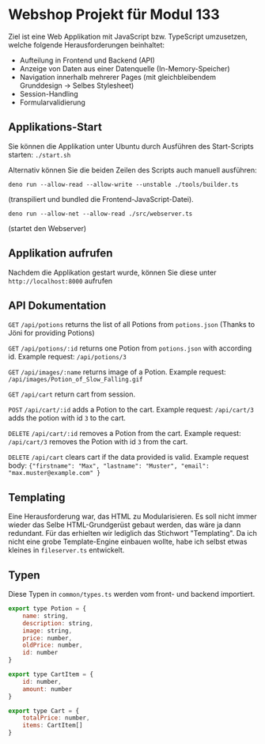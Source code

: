 # Webshop Projekt für Modul 133
Ziel ist eine Web Applikation mit JavaScript bzw. TypeScript umzusetzen, welche folgende
Herausforderungen beinhaltet:
- Aufteilung in Frontend und Backend (API)
- Anzeige von Daten aus einer Datenquelle (In-Memory-Speicher)
- Navigation innerhalb mehrerer Pages (mit gleichbleibendem Grunddesign -> Selbes Stylesheet)
- Session-Handling
- Formularvalidierung

## Applikations-Start ##
Sie können die Applikation unter Ubuntu durch Ausführen des Start-Scripts starten:
`./start.sh`

Alternativ können Sie die beiden Zeilen des Scripts auch manuell ausführen:

`deno run --allow-read --allow-write --unstable ./tools/builder.ts`

(transpiliert und bundled die Frontend-JavaScript-Datei).

`deno run --allow-net --allow-read ./src/webserver.ts`

(startet den Webserver)

## Applikation aufrufen ##
Nachdem die Applikation gestart wurde, können Sie diese unter `http://localhost:8000` aufrufen

## API Dokumentation ##
`GET`
`/api/potions` returns the list of all Potions from `potions.json` (Thanks to Jöni for providing Potions)

`GET`
`/api/potions/:id` returns one Potion from `potions.json` with according id. Example request: `/api/potions/3`

`GET`
`/api/images/:name` returns image of a Potion. Example request: `/api/images/Potion_of_Slow_Falling.gif`

`GET`
`/api/cart` return cart from session.

`POST`
`/api/cart/:id` adds a Potion to the cart. Example request: `/api/cart/3` adds the potion with id `3` to the cart.

`DELETE`
`/api/cart/:id` removes a Potion from the cart. Example request: `/api/cart/3` removes the Potion with id `3` from the cart.

`DELETE`
`/api/cart` clears cart if the data provided is valid. Example request body: `{"firstname": "Max", "lastname": "Muster", "email": "max.muster@example.com" }`

## Templating ##
Eine Herausforderung war, das HTML zu Modularisieren. Es soll nicht immer wieder das Selbe HTML-Grundgerüst gebaut werden, das wäre ja dann redundant. Für das erhielten wir lediglich das Stichwort "Templating". Da ich nicht eine grobe Template-Engine einbauen wollte, habe ich selbst etwas kleines in `fileserver.ts` entwickelt.

## Typen ##
Diese Typen in `common/types.ts` werden vom front- und backend importiert.
```js
export type Potion = {
    name: string,
    description: string,
    image: string,
    price: number,
    oldPrice: number,
    id: number
}

export type CartItem = {
    id: number,
    amount: number
}

export type Cart = {
    totalPrice: number,
    items: CartItem[]
}
```
